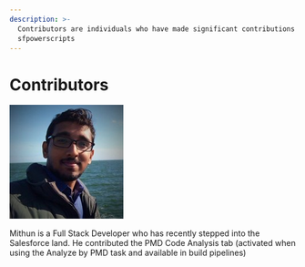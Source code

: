 ```yaml
---
description: >-
  Contributors are individuals who have made significant contributions to
  sfpowerscripts
---
```


# Contributors

![](.gitbook/assets/mithun_photo.jpeg)

Mithun is a Full Stack Developer who has recently stepped into the Salesforce land. He contributed the PMD Code Analysis tab \(activated when using the Analyze by PMD task and available in build pipelines\)

